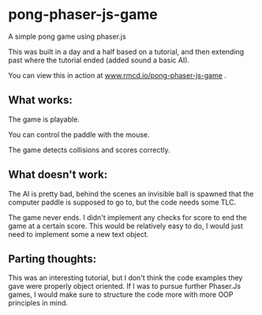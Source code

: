 # pong-phaser-js-game
A simple pong game using phaser.js

This was built in a day and a half based on a tutorial, and then extending past where the tutorial ended (added sound a basic AI).

You can view this in action at www.rmcd.io/pong-phaser-js-game .

## What works:

The game is playable.

You can control the paddle with the mouse.

The game detects collisions and scores correctly.

## What doesn't work:

The AI is pretty bad, behind the scenes an invisible ball is spawned that the computer paddle is supposed to go to, but the code needs some TLC.

The game never ends. I didn't implement any checks for score to end the game at a certain score. This would be relatively easy to do, I would just need to implement some a new text object. 

## Parting thoughts: 

This was an interesting tutorial, but I don't think the code examples they gave were properly object oriented. If I was to pursue further Phaser.Js games, I would make sure to structure the code more with more OOP principles in mind. 
